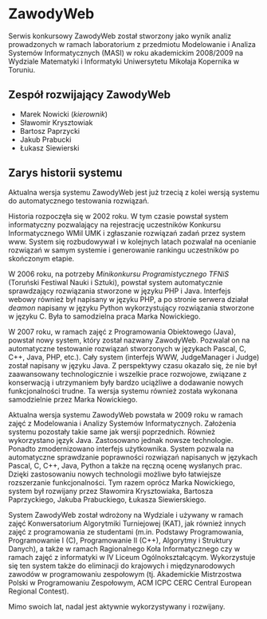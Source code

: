 ZawodyWeb
=========

Serwis konkursowy ZawodyWeb został stworzony jako wynik analiz prowadzonych w ramach laboratorium z przedmiotu Modelowanie i Analiza Systemów Informatycznych (MASI) w roku akademickim 2008/2009 na Wydziale Matematyki i Informatyki Uniwersytetu Mikołaja Kopernika w Toruniu.

Zespół rozwijający ZawodyWeb
----------------------------

* Marek Nowicki (_kierownik_)
* Sławomir Krysztowiak
* Bartosz Paprzycki
* Jakub Prabucki
* Łukasz Siewierski

Zarys historii systemu
----------------------
Aktualna wersja systemu ZawodyWeb jest już trzecią z kolei wersją systemu do automatycznego testowania rozwiązań.

Historia rozpoczęła się w 2002 roku. W tym czasie powstał system informatyczny pozwalający na rejestrację uczestników Konkursu Informatycznego WMiI UMK i zgłaszanie rozwiązań zadań przez system www. System się rozbudowywał i w kolejnych latach pozwalał na ocenianie rozwiązań w samym systemie i generowanie rankingu uczestników po skończonym etapie.

W 2006 roku, na potrzeby _Minikonkursu Programistycznego TFNiS_ (Toruński Festiwal Nauki i Sztuki), powstał system automatycznie sprawdzający rozwiązania stworzone w języku PHP i Java. Interfejs webowy również był napisany w języku PHP, a po stronie serwera działał _deamon_ napisany w języku Python wykorzystujący rozwiązania stworzone w języku C. Była to samodzielna praca Marka Nowickiego.

W 2007 roku, w ramach zajęć z Programowania Obiektowego (Java), powstał nowy system, który został nazwany ZawodyWeb. Pozwalał on na automatyczne testowanie rozwiązań stworzonych w językach Pascal, C, C++, Java, PHP, etc.). Cały system (interfejs WWW, JudgeManager i Judge) został napisany w języku Java. Z perspektywy czasu okazało się, że nie był zaawansowany technologicznie i wszelkie prace rozwojowe, związane z konserwacją i utrzymaniem były bardzo uciążliwe a dodawanie nowych funkcjonalności trudne. Ta wersja systemu również została wykonana samodzielnie przez Marka Nowickiego.

Aktualna wersja systemu ZawodyWeb powstała w 2009 roku w ramach zajęć z Modelowania i Analizy Systemów Informatycznych. Założenia systemu pozostały takie same jak wersji poprzednich. Również wykorzystano język Java. Zastosowano jednak nowsze technologie. Ponadto zmodernizowano interfejs użytkownika. System pozwala na automatyczne sprawdzanie poprawności rozwiązań napisanych w językach Pascal, C, C++, Java, Python a także na ręczną ocenę wysłanych prac. Dzięki zastosowaniu nowych technologii możliwe było łatwiejsze rozszerzanie funkcjonalności. Tym razem oprócz Marka Nowickiego, system był rozwijany przez Sławomira Krysztowiaka, Bartosza Paprzyckiego, Jakuba Prabuckiego, Łukasza Siewierskiego.

System ZawodyWeb został wdrożony na Wydziale i używany w ramach zajęć Konwersatorium Algorytmiki Turniejowej (KAT), jak również innych zajęć z programowania ze studentami (m.in. Podstawy Programowania, Programowanie I (C), Programowanie II (C++), Algorytmy i Struktury Danych), a także w ramach Ragionalnego Koła Informatycznego czy w ramach zajęć z informatyki w IV Liceum Ogólnokształcącym. Wykorzystuje się ten system także do eliminacji do krajowych i międzynarodowych zawodów w programowaniu zespołowym (tj. Akademickie Mistrzostwa Polski w Programowaniu Zespołowym, ACM ICPC CERC Central European Regional Contest).

Mimo swoich lat, nadal jest aktywnie wykorzystywany i rozwijany.
